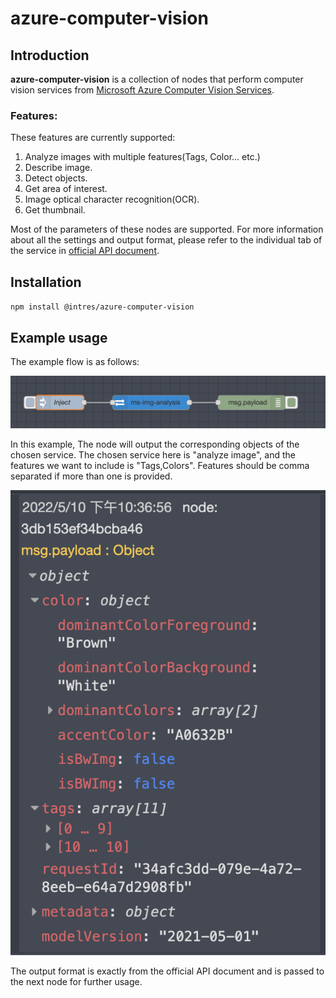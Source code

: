 # azure-computer-vision
## Introduction
**azure-computer-vision** is a collection of nodes that perform computer vision services from [Microsoft Azure Computer Vision Services](https://azure.microsoft.com/en-us/services/cognitive-services/computer-vision/).

### Features:
These features are currently supported:
1. Analyze images with multiple features(Tags, Color... etc.)
2. Describe image.
3. Detect objects.
4. Get area of interest.
5. Image optical character recognition(OCR).
6. Get thumbnail.

Most of the parameters of these nodes are supported. For more information about all the settings and output format, please refer to the individual tab of the service in [official API document](https://westus.dev.cognitive.microsoft.com/docs/services/computer-vision-v3-2/operations/56f91f2e778daf14a499f21b).

## Installation
`npm install @intres/azure-computer-vision`
## Example usage
The example flow is as follows:

![Example flow](https://github.com/uwtintres/azure-computer-vision/blob/main/img/example.png?raw=true)

In this example, The node will output the corresponding objects of the chosen service. The chosen service here is "analyze image", and the features we want to include
is "Tags,Colors". Features should be comma separated if more than one is provided.

![Example flow](https://github.com/uwtintres/azure-computer-vision/blob/main/img/response.png?raw=true)

The output format is exactly from the official API document and is passed to the next node for further usage.